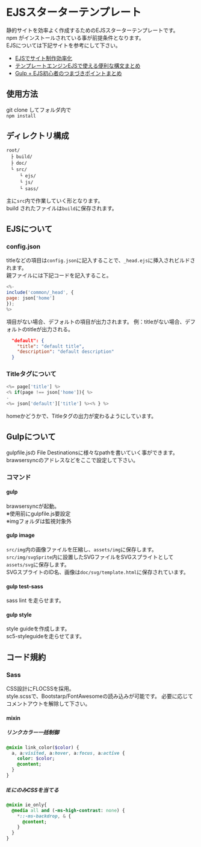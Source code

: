 # EJSスターターテンプレート
静的サイトを効率よく作成するためのEJSスターターテンプレートです。  
npm がインストールされている事が前提条件となります。  
EJSについては下記サイトを参考にして下さい。

- [EJSでサイト制作効率化](https://www.to-r.net/media/ejs-02/)
- [テンプレートエンジンEJSで使える便利な構文まとめ](https://qiita.com/y_hokkey/items/31f1daa6cecb5f4ea4c9#--)
- [Gulp + EJS初心者のつまづきポイントまとめ](https://qiita.com/sygnas/items/6e7472667219522f9757)

## 使用方法
git clone してフォルダ内で  
`npm install`  

## ディレクトリ構成
```
root/
　├ build/
　├ doc/
　└ src/
　　　└ ejs/
　　　└ js/
　　　└ sass/
```
主に`src`内で作業していく形となります。  
build されたファイルは`build`に保存されます。

## EJSについて
### config.json

titleなどの項目は`config.json`に記入することで、`_head.ejs`に挿入されビルドされます。  
親ファイルには下記コードを記入すること。
```js
<%-
include('common/_head', {
page: json['home']
});
%>
```
項目がない場合、デフォルトの項目が出力されます。
例：titleがない場合、デフォルトのtitleが出力される。
```json
  "default": {
    "title": "default title",
    "description": "default description"
  }
```

### Titleタグについて
```javascript
<%= page['title'] %>
<% if(page !== json['home']){ %>
-
<%= json['default']['title'] %><% } %>
```
homeかどうかで、Titleタグの出力が変わるようにしています。

## Gulpについて
gulpfile.jsの File Destinationsに様々なpathを書いていく事ができます。  
brawsersyncのアドレスなどをここで設定して下さい。

### コマンド
#### gulp
brawsersyncが起動。  
※使用前にgulpfile.js要設定  
※imgフォルダは監視対象外  

#### gulp image
`src/img`内の画像ファイルを圧縮し、`assets/img`に保存します。  
`src/img/svgSprite`内に設置したSVGファイルをSVGスプライトとして`assets/svg`に保存します。  
SVGスプライトのID名、画像は`doc/svg/template.html`に保存されています。

#### gulp test-sass
sass lint を走らせます。

#### gulp style
style guideを作成します。  
sc5-styleguideを走らせてます。  

## コード規約
### Sass
CSS設計にFLOCSSを採用。  
style.scssで、Bootstarp/FontAwesomeの読み込みが可能です。
必要に応じてコメントアウトを解除して下さい。

#### mixin
##### リンクカラー一括制御
```sass
@mixin link_color($color) {
  a, a:visited, a:hover, a:focus, a:active {
    color: $color;
    @content;
  }
}
```
##### IEにのみCSSを当てる
```sass
@mixin ie_only{
  @media all and (-ms-high-contrast: none) {
    *::-ms-backdrop, & {
      @content;
    }
  }
}
```